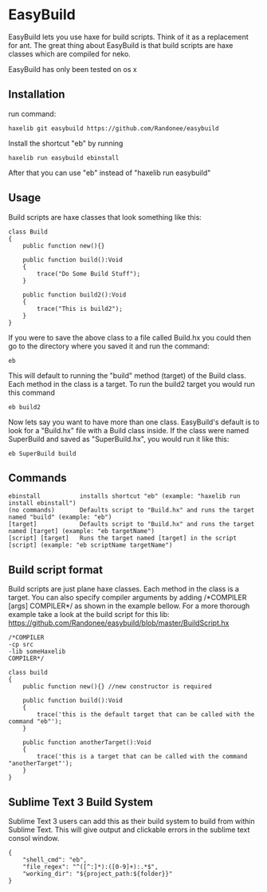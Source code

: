 EasyBuild
=====

EasyBuild lets you use haxe for build scripts. Think of it as a replacement for ant.
The great thing about EasyBuild is that build scripts are haxe classes which are compiled for neko. 

EasyBuild has only been tested on os x

Installation
----------------

run command:

	haxelib git easybuild https://github.com/Randonee/easybuild


Install the shortcut "eb" by running
	
	haxelib run easybuild ebinstall
	
After that you can use "eb" instead of "haxelib run easybuild"


Usage
----------------

Build scripts are haxe classes that look something like this:

	class Build
	{
		public function new(){}

		public function build():Void
		{
			trace("Do Some Build Stuff");
		}

		public function build2():Void
		{
			trace("This is build2");
		}
	}

If you were to save the above class to a file called Build.hx you could then go to the directory where you saved it and run the command:

	eb

This will default to running the "build" method (target) of the Build class. Each method in the class is a target. To run the build2 target you would run this command

	eb build2

Now lets say you want to have more than one class. EasyBuild's default is to look for a "Build.hx" file with a Build class inside. If the class were named SuperBuild and saved as "SuperBuild.hx", you would run it like this:

	eb SuperBuild build



Commands
----------------

	ebinstall			installs shortcut "eb" (example: "haxelib run install ebinstall")
	(no commands)		Defaults script to "Build.hx" and runs the target named "build" (example: "eb") 
	[target]			Defaults script to "Build.hx" and runs the target named [target] (example: "eb targetName")
	[script] [target]	Runs the target named [target] in the script [script] (example: "eb scriptName targetName")


Build script format
----------------

Build scripts are just plane haxe classes. Each method in the class is a target. You can also specify compiler arguments by adding /\*COMPILER [args]  COMPILER\*/ as shown in the example bellow.
For a more thorough example take a look at the build script for this lib: https://github.com/Randonee/easybuild/blob/master/BuildScript.hx

	/*COMPILER
	-cp src
	-lib someHaxelib
	COMPILER*/ 
	
	class build
	{
		public function new(){} //new constructor is required
		
		public function build():Void
		{
			trace('this is the default target that can be called with the command "eb"');
		}
		
		public function anotherTarget():Void
		{
			trace('this is a target that can be called with the command "anotherTarget"');
		}
	}
	
Sublime Text 3 Build System
----------------

Sublime Text 3 users can add this as their build system to build from within Sublime Text. This will give output and clickable errors in the sublime text consol window.

	{
		"shell_cmd": "eb",
		"file_regex": "^([^:]*):([0-9]+):.*$",
		"working_dir": "${project_path:${folder}}"
	}
